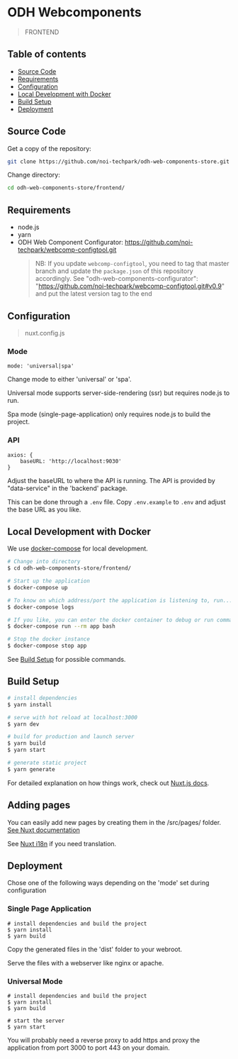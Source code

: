 # ODH Webcomponents

> FRONTEND

## Table of contents

- [Source Code](#source-code)
- [Requirements](#requirements)
- [Configuration](#configuration)
- [Local Development with Docker](#local-development-with-docker)
- [Build Setup](#build-setup)
- [Deployment](#deployment)

## Source Code

Get a copy of the repository:

```bash
git clone https://github.com/noi-techpark/odh-web-components-store.git
```

Change directory:

```bash
cd odh-web-components-store/frontend/
```

## Requirements

* node.js
* yarn
* ODH Web Component Configurator: https://github.com/noi-techpark/webcomp-configtool.git
  > NB: If you update `webcomp-configtool`, you need to tag that master branch and update
  > the `package.json` of this repository accordingly. 
  > See "odh-web-components-configurator": "https://github.com/noi-techpark/webcomp-configtool.git#v0.9"
  > and put the latest version tag to the end

## Configuration

> nuxt.config.js

### Mode

```
mode: 'universal|spa'
```

Change mode to either 'universal' or 'spa'.

Universal mode supports server-side-rendering (ssr) but requires node.js to run.

Spa mode (single-page-application) only requires node.js to build the project.

### API

```
axios: {
    baseURL: 'http://localhost:9030'
}
```

Adjust the baseURL to where the API is running. The API is provided by "data-service" in the 'backend' package.

This can be done through a `.env` file. Copy `.env.example` to `.env` and adjust the base URL as you like.

## Local Development with Docker
We use [docker-compose](https://docs.docker.com/compose/) for local development.

```bash
# Change into directory
$ cd odh-web-components-store/frontend/

# Start up the application
$ docker-compose up

# To know on which address/port the application is listening to, run...
$ docker-compose logs

# If you like, you can enter the docker container to debug or run commands you like
$ docker-compose run --rm app bash

# Stop the docker instance
$ docker-compose stop app
```

See [Build Setup](#build-setup) for possible commands.

## Build Setup

``` bash
# install dependencies
$ yarn install

# serve with hot reload at localhost:3000
$ yarn dev

# build for production and launch server
$ yarn build
$ yarn start

# generate static project
$ yarn generate
```

For detailed explanation on how things work, check out [Nuxt.js docs](https://nuxtjs.org).

## Adding pages

You can easily add new pages by creating them in the /src/pages/ folder.
[See Nuxt documentation](https://nuxtjs.org/guide/routing)

See [Nuxt i18n](https://nuxt-community.github.io/nuxt-i18n/basic-usage.html) if you need translation.

## Deployment

Chose one of the following ways depending on the 'mode' set during configuration

### Single Page Application

```
# install dependencies and build the project
$ yarn install
$ yarn build
```

Copy the generated files in the 'dist' folder to your webroot.

Serve the files with a webserver like nginx or apache.

### Universal Mode

```
# install dependencies and build the project
$ yarn install
$ yarn build

# start the server
$ yarn start
```

You will probably need a reverse proxy to add https and proxy the application from port 3000 to port 443 on your domain.
